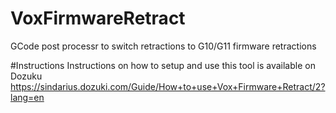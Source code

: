 # VoxFirmwareRetract
 GCode post processr to switch retractions to G10/G11 firmware retractions


#Instructions
Instructions on how to setup and use this tool is available on Dozuku
https://sindarius.dozuki.com/Guide/How+to+use+Vox+Firmware+Retract/2?lang=en
